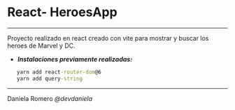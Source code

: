# React- HeroesApp
<hr>

Proyecto realizado en react creado con vite para mostrar y buscar los heroes de Marvel y DC.


* <b><i>Instalaciones previamente realizadas:</i></b>
```cmd
   yarn add react-router-dom@6
   yarn add query-string
```

<hr>

Daniela Romero
<i>@devdaniela</i>
